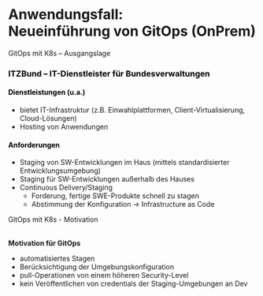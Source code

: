 # Anwendungsfall:<br/>Neueinführung von GitOps (OnPrem)



<!-- .slide: data-background-color="white"  -->
<!-- .slide: data-background-image="images/itz-background.png"  -->
<!-- Important for PDF -->
<!-- .slide: style="color: black; font-size: 0.8em; margin: 0 0 0 0.9em !important;"  -->
<!-- .slide: data-background-size="100% 100%"  -->

GitOps mit K8s – Ausgangslage

<h3 style="color: black"> ITZBund  –  IT-Dienstleister für Bundesverwaltungen</h3>

<h4 style="color: black"> Dienstleistungen (u.a.)</h4>

* bietet IT-Infrastruktur (z.B. Einwahlplattformen, Client-Virtualisierung, Cloud-Lösungen)
* Hosting von Anwendungen

<h4 style="color: black"> Anforderungen</h4>

* Staging von SW-Entwicklungen im Haus (mittels standardisierter Entwicklungsumgebung)
* Staging für SW-Entwicklungen außerhalb des Hauses
* Continuous Delivery/Staging
  * Forderung, fertige SWE-Produkte schnell zu stagen
  * Abstimmung der Konfiguration → Infrastructure as Code



<!-- .slide: data-background-image="images/itz-background.png"  -->
<!-- .slide: data-background-color="white"  -->
<!-- Important for PDF -->
<!-- .slide: style="color: black; margin: 0 0 0 0.9em !important;font-size: 30px;"  -->
<!-- .slide: data-background-size="100% 100%"  -->

GitOps mit K8s  -  Motivation  
<br/>
  

**Motivation für GitOps**

* automatisiertes Stagen
* Berücksichtigung der Umgebungskonfiguration
* pull-Operationen von einem höheren Security-Level
* kein Veröffentlichen von credentials der Staging-Umgebungen an Dev

<img data-src="images/graphic-itz.svg" width=70% />
